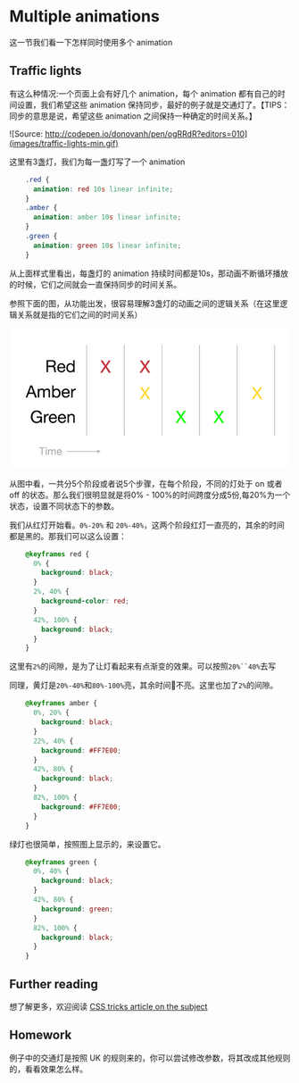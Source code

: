 # Multiple animations

这一节我们看一下怎样同时使用多个 animation

## Traffic lights

有这么种情况:一个页面上会有好几个 animation，每个 animation 都有自己的时间设置，我们希望这些 animation 保持同步，最好的例子就是交通灯了。【TIPS：同步的意思是说，希望这些 animation 之间保持一种确定的时间关系。】

![Source: http://codepen.io/donovanh/pen/ogRRdR?editors=010](images/traffic-lights-min.gif)

这里有3盏灯，我们为每一盏灯写了一个 animation

```css
    .red {
      animation: red 10s linear infinite;
    }
    .amber {
      animation: amber 10s linear infinite;
    }
    .green {
      animation: green 10s linear infinite;
    }
```

从上面样式里看出，每盏灯的 animation 持续时间都是10s，那动画不断循环播放的时候，它们之间就会一直保持同步的时间关系。

参照下面的图，从功能出发，很容易理解3盏灯的动画之间的逻辑关系（在这里逻辑关系就是指的它们之间的时间关系）

![](images/traffic-light-grid.png)

从图中看，一共分5个阶段或者说5个步骤，在每个阶段，不同的灯处于 on 或者 off 的状态。那么我们很明显就是将0% - 100%的时间跨度分成5份,每20%为一个状态，设置不同状态下的参数。

我们从红灯开始看。`0%-20%` 和 `20%-40%`，这两个阶段红灯一直亮的，其余的时间都是黑的。那我们可以这么设置：

```css
    @keyframes red {
      0% {
        background: black;
      }
      2%, 40% {
        background-color: red;
      }
      42%, 100% {
        background: black;
      }
    }
```

这里有`2%`的间隙，是为了让灯看起来有点渐变的效果。可以按照`20%``40%`去写

同理，黄灯是`20%-40%`和`80%-100%`亮，其余时间不亮。这里也加了`2%`的间隙。

```css
    @keyframes amber {
      0%, 20% {
        background: black;
      }
      22%, 40% {
        background: #FF7E00;
      }
      42%, 80% {
        background: black;
      }
      82%, 100% {
        background: #FF7E00;
      }
    }
```

绿灯也很简单，按照图上显示的，来设置它。

```css
    @keyframes green {
      0%, 40% {
        background: black;
      }
      42%, 80% {
        background: green;
      }
      82%, 100% {
        background: black;
      }
    }
```

## Further reading

想了解更多，欢迎阅读 [CSS tricks article on the subject](https://css-tricks.com/snippets/css/keyframe-animation-syntax/)

## Homework

例子中的交通灯是按照 UK 的规则来的，你可以尝试修改参数，将其改成其他规则的，看看效果怎么样。
